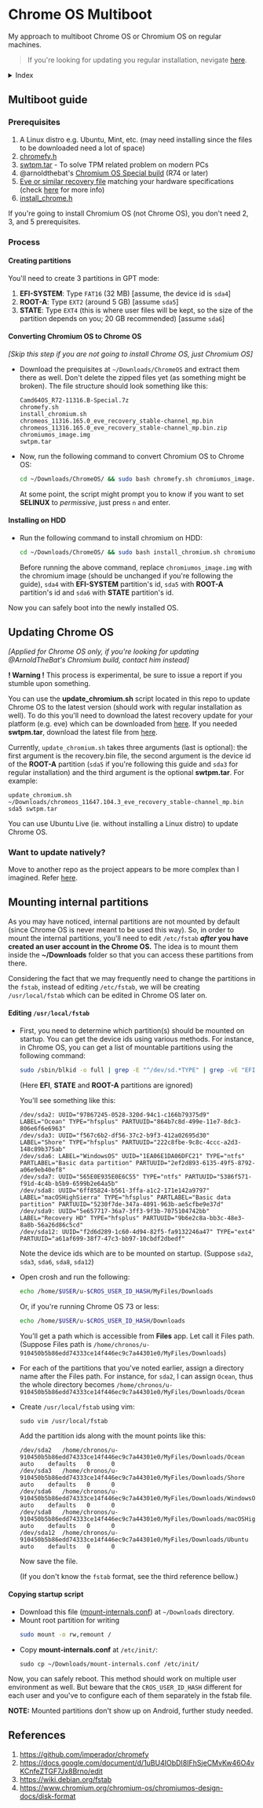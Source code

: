 # Chrome OS Multiboot

My approach to multiboot Chrome OS or Chromium OS on regular machines.

> If you're looking for updating you regular installation, nevigate [here](#want-to-update-natively).

<details>
 <summary>Index</summary>
 
- [Multiboot guide](#multiboot-guide)
  * [Prerequisites](#prerequisites)
  * [Process](#process)
    - [Creating partitions](#creating-partitions)
    - [Converting Chromium OS to Chrome OS](#converting-chromium-os-to-chrome-os)
    - [Installing on HDD](#installing-on-hdd)
- [Updating Chrome OS](#updating-chrome-os)
    - [Want to update natively?](#want-to-update-natively)
- [Mounting internal partitions](#mounting-internal-partitions)
- [References](#references)
</details>

## Multiboot guide

### Prerequisites
1. A Linux distro e.g. Ubuntu, Mint, etc. (may need installing since the files to be downloaded need a lot of space)
2. [chromefy.h](https://github.com/imperador/chromefy/releases)
3. [swtpm.tar](https://github.com/imperador/chromefy/raw/master/swtpm.tar) - To solve TPM related problem on modern PCs
4. @arnoldthebat's [Chromium OS Special build](https://chromium.arnoldthebat.co.uk/index.php?dir=special&order=modified&sort=desc) (R74 or later)
5. [Eve or similar recovery file](https://cros-updates-serving.appspot.com) matching your hardware specifications
  (check [here](https://www.chromium.org/chromium-os/developer-information-for-chrome-os-devices) for more info)
6. [install_chrome.h](https://raw.githubusercontent.com/MuntashirAkon/Chrome-OS-Multiboot/master/install_chromium.sh)

If you're going to install Chromium OS (not Chrome OS), you don't need 2, 3, and 5 prerequisites.

### Process

#### Creating partitions

You'll need to create 3 partitions in GPT mode:
1. **EFI-SYSTEM**: Type `FAT16` (32 MB) [assume, the device id is `sda4`]
2. **ROOT-A**: Type `EXT2` (around 5 GB) [assume `sda5`]
3. **STATE**: Type `EXT4` (this is where user files will be kept, so the size of the partition depends on you;
   20 GB recommended) [assume `sda6`]

#### Converting Chromium OS to Chrome OS

_[Skip this step if you are not going to install Chrome OS, just Chromium OS]_

- Download the prequisites at `~/Downloads/ChromeOS` and extract them there as well.
  Don't delete the zipped files yet (as something might be broken). The file structure should look something like this:
  ```
  Camd64OS_R72-11316.B-Special.7z
  chromefy.sh
  install_chromium.sh
  chromeos_11316.165.0_eve_recovery_stable-channel_mp.bin
  chromeos_11316.165.0_eve_recovery_stable-channel_mp.bin.zip
  chromiumos_image.img
  swtpm.tar
  ```
- Now, run the following command to convert Chromium OS to Chrome OS:
  ```bash
  cd ~/Downloads/ChromeOS/ && sudo bash chromefy.sh chromiumos_image.img chromeos_11151.113.1_eve_recovery_stable-channel_mp.bin swtpm.tar
  ```
  
  At some point, the script might prompt you to know if you want to set **SELINUX** to *permissive*, just press `n` and enter.

#### Installing on HDD

- Run the following command to install chromium on HDD:
  ```bash
  cd ~/Downloads/ChromeOS/ && sudo bash install_chromium.sh chromiumos_image.img sda4 sda5 sda6
  ```
  Before running the above command, replace `chromiumos_image.img` with the chromium image (should be unchanged if you're following the guide), `sda4` with **EFI-SYSTEM**
  partition's id, `sda5` with **ROOT-A** partition's id and `sda6` with **STATE** partition's id.

Now you can safely boot into the newly installed OS.

## Updating Chrome OS

_[Applied for Chrome OS only, if you're looking for updating @ArnoldTheBat's Chromium build, contact him instead]_

**<span color="red">! Warning !</span>** This process is experimental, be sure to issue a report if you stumble upon something.

You can use the **update_chromium.sh** script located in this repo to update Chrome OS to the latest version (should work with regular installation as well). To do this you'll need to download the latest recovery update for your platform (e.g. eve) which can be downloaded from [here](https://cros-updates-serving.appspot.com). If you needed **swtpm.tar**, download the latest file from [here](https://github.com/imperador/chromefy/raw/master/swtpm.tar).

Currently, `update_chromium.sh` takes three arguments (last is optional): the first argument is the recovery.bin file, the second argument is the device id of the **ROOT-A** partition (`sda5` if you're following this guide and `sda3` for regular installation) and the third argument is the optional **swtpm.tar**. For example:
```
update_chromium.sh ~/Downloads/chromeos_11647.104.3_eve_recovery_stable-channel_mp.bin sda5 swtpm.tar
```

You can use Ubuntu Live (ie. without installing a Linux distro) to update Chrome OS.

### Want to update natively?

Move to another repo as the project appears to be more complex than I imagined. Refer [here](https://github.com/MuntashirAkon/chrome_os_updater).

## Mounting internal partitions

As you may have noticed, internal partitions are not mounted by default (since Chrome OS is never meant to be used this way).
So, in order to mount the internal partitions, you'll need to edit `/etc/fstab` **_after_ you have created an user account in the Chrome OS.** The idea is to mount them inside the **~/Downloads** folder so that you can access these partitions from there.

Considering the fact that we may frequently need to change the partitions in the `fstab`, instead of editing `/etc/fstab`, we will be creating `/usr/local/fstab` which can be edited in Chrome OS later on.

#### Editing `/usr/local/fstab`

- First, you need to determine which partition(s) should be mounted on startup. You can get the device ids using various
  methods. For instance, in Chrome OS, you can get a list of mountable partitions using the following command:
  ```bash
  sudo /sbin/blkid -o full | grep -E "^/dev/sd.*TYPE" | grep -vE "EFI|STATE|ROOT-A"
  ```
  (Here **EFI**, **STATE** and **ROOT-A** partitions are ignored)
  
  You'll see something like this:
  ```
  /dev/sda2: UUID="97867245-0528-320d-94c1-c166b79375d9" LABEL="Ocean" TYPE="hfsplus" PARTUUID="864b7c8d-499e-11e7-8dc3-806e6f6e6963"
  /dev/sda3: UUID="f567c6b2-df56-37c2-b9f3-412a02695d30" LABEL="Shore" TYPE="hfsplus" PARTUUID="222c8fbe-9c8c-4ccc-a2d3-148c89b375ab"
  /dev/sda6: LABEL="WindowsOS" UUID="1EA06E1DA06DFC21" TYPE="ntfs" PARTLABEL="Basic data partition" PARTUUID="2ef2d893-6135-49f5-8792-a06e9eb40ef8"
  /dev/sda7: UUID="565E0E935E0E6C55" TYPE="ntfs" PARTUUID="5386f571-f91d-4c4b-b5b9-6599b2e64a5b"
  /dev/sda8: UUID="6ff85824-b561-3ffa-a1c2-171e142a9797" LABEL="macOSHighSierra" TYPE="hfsplus" PARTLABEL="Basic data partition" PARTUUID="5230f7de-347a-4091-963b-ae5cfbe9e37d"
  /dev/sda9: UUID="5e657717-36a7-3ff3-9f3b-7075104742bb" LABEL="Recovery HD" TYPE="hfsplus" PARTUUID="9b6e2c8a-bb3c-48e3-8a8b-56a26d86c5cd"
  /dev/sda12: UUID="f2d6d289-1c60-4d94-82f5-fa9132246a47" TYPE="ext4" PARTUUID="a61af699-38f7-47c3-bb97-10cbdf2dbedf"
  ```
  Note the device ids which are to be mounted on startup. (Suppose `sda2`, `sda3`, `sda6`, `sda8`, `sda12`)
- Open crosh and run the following:
  ```sh
  echo /home/$USER/u-$CROS_USER_ID_HASH/MyFiles/Downloads
  ```
  Or, if you're running Chrome OS 73 or less:
  ```sh
  echo /home/$USER/u-$CROS_USER_ID_HASH/Downloads
  ```
  You'll get a path which is accessible from **Files** app. Let call it Files path. (Suppose Files path is `/home/chronos/u-910450b5b86edd74333ce14f446ec9c7a44301e0/MyFiles/Downloads`)
- For each of the partitions that you've noted earlier, assign a directory name after the Files path. For instance, for `sda2`, I can assign `Ocean`, thus the whole directory becomes `/home/chronos/u-910450b5b86edd74333ce14f446ec9c7a44301e0/MyFiles/Downloads/Ocean`
- Create `/usr/local/fstab` using vim:
  ```
  sudo vim /usr/local/fstab
  ```
  Add the partition ids along with the mount points like this:
  ```
  /dev/sda2   /home/chronos/u-910450b5b86edd74333ce14f446ec9c7a44301e0/MyFiles/Downloads/Ocean            auto    defaults   0      0
  /dev/sda3   /home/chronos/u-910450b5b86edd74333ce14f446ec9c7a44301e0/MyFiles/Downloads/Shore            auto    defaults   0      0
  /dev/sda6   /home/chronos/u-910450b5b86edd74333ce14f446ec9c7a44301e0/MyFiles/Downloads/WindowsOS        auto    defaults   0      0
  /dev/sda8   /home/chronos/u-910450b5b86edd74333ce14f446ec9c7a44301e0/MyFiles/Downloads/macOSHighSierra  auto    defaults   0      0
  /dev/sda12  /home/chronos/u-910450b5b86edd74333ce14f446ec9c7a44301e0/MyFiles/Downloads/Ubuntu           auto    defaults   0      0
  ```
  Now save the file.
  
  (If you don't know the `fstab` format, see the third reference bellow.)

#### Copying startup script
- Download this file ([mount-internals.conf](https://raw.githubusercontent.com/MuntashirAkon/Chrome-OS-Multiboot/master/mount-internals.conf)) at `~/Downloads` directory.
- Mount root partition for writing
  ```sh
  sudo mount -o rw,remount /
  ```
- Copy **mount-internals.conf** at `/etc/init/`:
  ```
  sudo cp ~/Downloads/mount-internals.conf /etc/init/
  ```
Now, you can safely reboot. This method should work on multiple user environment as well. But beware that the `CROS_USER_ID_HASH` different for each user and you've to configure each of them separately in the fstab file.

**NOTE:** Mounted partitions don't show up on Android, further study needed.

## References
1. https://github.com/imperador/chromefy
2. https://docs.google.com/document/d/1uBU4IObDI8IFhSjeCMvKw46O4vKCnfeZTGF7Jx8Brno/edit
3. https://wiki.debian.org/fstab
4. https://www.chromium.org/chromium-os/chromiumos-design-docs/disk-format

